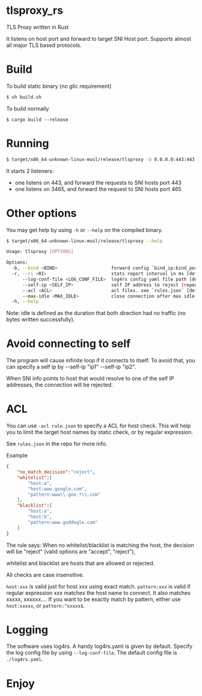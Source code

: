 # tlsproxy_rs
TLS Proxy written in Rust

It listens on host port and forward to target SNI Host port. Supports almost all major TLS based protocols.


# Build

To build static binary (no glic requirement)
```bash
$ sh build.sh
```

To build normally
```
$ cargo build --release
```

# Running
```bash
$ target/x86_64-unknown-linux-musl/release/tlsproxy -b 0.0.0.0:443:443 -b 0.0.0.0:3465:465
```

It starts 2 listeners:

* one listens on 443, and forward the requests to SNI hosts port 443
* one listens on 3465, and forward the request to SNI hosts port 465

# Other options
You may get help by using `-h` or `--help` on the compiled binary.

```bash
$ target/x86_64-unknown-linux-musl/release/tlsproxy --help

Usage: tlsproxy [OPTIONS]

Options:
  -b, --bind <BIND>                    forward config `bind_ip:bind_port:forward_port` format (repeat for multiple)
  -r, --ri <RI>                        stats report interval in ms [default: 30000]
      --log-conf-file <LOG_CONF_FILE>  log4rs config yaml file path [default: log4rs.yaml]
      --self-ip <SELF_IP>              self IP address to reject (repeat for multiple)
      --acl <ACL>                      acl files. see `rules.json` [default: ]
      --max-idle <MAX_IDLE>            close connection after max idle in seconds [default: 300]
  -h, --help 

```

Note: idle is defined as the duration that both direction had no traffic (no bytes written successfully).

# Avoid connecting to self
The program will cause infinite loop if it connects to itself. To avoid that, you can specify a self ip by
--self-ip "ip1" --self-ip "ip2". 

When SNI info points to host that would resolve to one of the self IP addresses, the connection will be rejected.

# ACL
You can use `-acl rule.json` to specify a ACL for host check. 
This will help you to limit the target host names by static check, or by regular expression.

See `rules.json` in the repo for more info.

Example

```json
{
    "no_match_decision":"reject",
    "whitelist":[
        "host:a",
        "host:www.google.com",
        "pattern:www\\.goo.*\\.com"
    ],
    "blacklist":[
        "host:a",
        "host:b",
        "pattern:www.goddogle.com"
    ]
}
```

The rule says: When no whitelist/blacklist is matching the host, the decision will be "reject" (valid options are "accept", "reject"),

whitelist and blacklist are hosts that are allowed or rejected. 

All checks are case insensitive.

`host:xxx` is valid just for host xxx using exact match.
`pattern:xxx` is valid if regular expression xxx matches the host name to connect. It also matches xxxxx, xxxxxx....
If you want to be exactly match by pattern, either use `host:xxxxx`, or `pattern:^xxxxx$`.


# Logging
The software uses log4rs. A handy log4rs.yaml is given by default. Specify the log config file by using
`--log-conf-file`. The default config file is `./log4rs.yaml`.

# Enjoy

